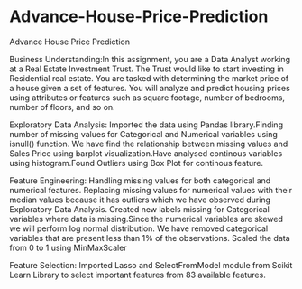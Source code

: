 # Advance-House-Price-Prediction
Advance House Price Prediction

Business Understanding:In this assignment, you are a Data Analyst working at a Real Estate Investment Trust. The Trust would like to start investing in Residential real estate. You are tasked with determining the market price of a house given a set of features. You will analyze and predict housing prices using attributes or features such as square footage, number of bedrooms, number of floors, and so on. 

Exploratory Data Analysis: Imported the data using Pandas library.Finding number of missing values for Categorical and Numerical variables using isnull() function. 
We have find the relationship between missing values and Sales Price using barplot visualization.Have analysed continous variables using histogram.Found Outliers using Box Plot for continous feature.

Feature Engineering: Handling missing values for both categorical and numerical features. Replacing missing values for numerical values with their median values because it has outliers which we have observed during Exploratory Data Analysis. Created new labels missing for Categorical variables where data is missing.Since the numerical variables are skewed we will perform log normal distribution. We have removed categorical variables that are present less than 1% of the observations. Scaled the data from 0 to 1 using MinMaxScaler


Feature Selection: Imported Lasso and SelectFromModel module from Scikit Learn Library to select important features from 83 available features.


